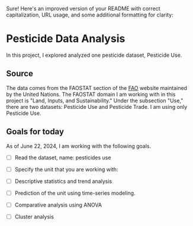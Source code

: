 Sure! Here's an improved version of your README with correct capitalization, URL usage, and some additional formatting for clarity:

# Pesticide Data Analysis

In this project, I explored analyzed one pesticide dataset, Pesticide Use.

## Source

The data comes from the FAOSTAT section of the [FAO]() website maintained by the United Nations. The FAOSTAT domain I am working with in this project is "Land, Inputs, and Sustainability." Under the subsection "Use," there are two datasets: Pesticide Use and Pesticide Trade. I am using only Pesticide Use.

## Goals for today 

As of June 22, 2024, I am working with the following goals.

- [ ] Read the dataset, name: pesticides use
- [ ] Specify the unit that you are working with: 
- [ ] Descriptive statistics and trend analysis
- [ ] Prediction of the unit using time-series modeling.
- [ ] Comparative analysis using ANOVA
- [ ] Cluster analysis


